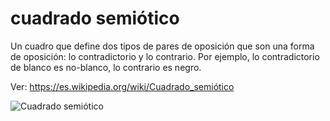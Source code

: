 # cuadrado semiótico
Un cuadro que define dos tipos de pares de oposición que son una forma de oposición: lo contradictorio y lo contrario. Por ejemplo, lo contradictorio de blanco es no-blanco, lo contrario es negro.

Ver: https://es.wikipedia.org/wiki/Cuadrado_semiótico

![Cuadrado semiótico](https://upload.wikimedia.org/wikipedia/commons/9/98/Semiotic_square1.svg)